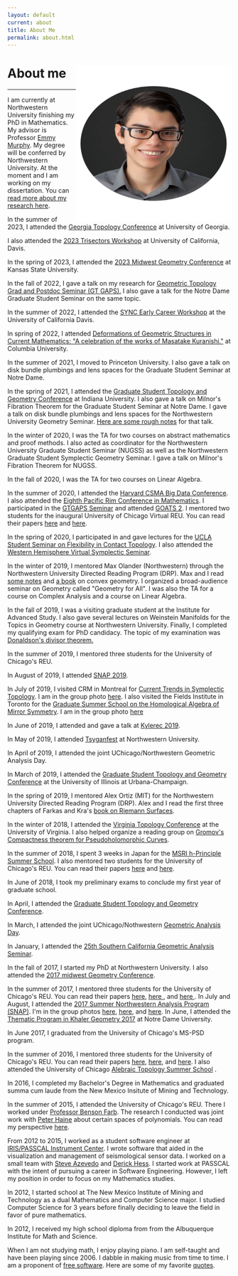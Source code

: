 ```yaml
---
layout: default
current: about
title: About Me
permalink: about.html
---
```

<div class="special jumbotron">
  <div class="container">
    <img src="randy.png" style="float:right;width:350px;height:350px;text-align:center;">
    <h1>About me</h1>
    <hr>
    <p>I am currently at Northwestern University finishing my PhD in Mathematics. My advisor is Professor <a href="https://www.math.princeton.edu/people/emmy-murphy">Emmy Murphy</a>. My degree will be conferred by Northwestern University. At the moment and I am working on my dissertation. You can <a href="research">read more about my research here</a>.

<p> In the summer of 2023, I attended the <a href="https://topology.franklinresearch.uga.edu/GTC2023">Georgia Topology Conference</a> at University of Georgia.

I also attended the
<a href="https://sites.google.com/view/tw2023/home">2023 Trisectors Workshop</a> at University of California, Davis.


<p> In the spring of 2023, I attended the <a href="https://www.math.ksu.edu/about/events/conference/2023midwestgeometry/">2023 Midwest Geometry Conference</a> at Kansas State University.

<p> In the fall of 2022, I gave a talk on my research for <a href="gtgaps.org">Geometric Topology Grad and Postdoc Seminar (GT GAPS).</a> I also gave a talk for the Notre Dame Graduate Student Seminar on the same topic.

<p> In the summer of 2022, I attended the <a href="https://sites.google.com/view/sync-early-career-workshop/home">SYNC Early Career Workshop</a> at the University of California Davis.

<p> In spring of 2022, I attended <a href="https://www.math.columbia.edu/~staff/KuranishiC1.htm">Deformations of Geometric Structures in Current Mathematics: "A celebration of the works of Masatake Kuranishi."</a> at Columbia University.

<p> In the summer of 2021, I moved to Princeton University. I also gave a talk on disk bundle plumbings and lens spaces for the Graduate Student Seminar at Notre Dame.

<p> In the spring of 2021, I attended the <a href="https://gstgc2021.iu.edu/">Graduate Student Topology and Geometry Conference</a> at Indiana 
University. I also gave a talk on Milnor's Fibration Theorem for the Graduate Student Seminar at Notre Dame. I gave a talk on 
disk bundle plumbings and lens spaces for the Northwestern University Geometry Seminar. <a href="/assets/pdf/disk_bundles_plumbings_and_lens_spaces_2021.pdf">Here are some rough notes</a> for that talk.

<p> In the winter of 2020, I was the TA for two courses on abstract mathematics and proof methods. I also acted as coordinator for the Northwestern 
University Graduate Student Seminar (NUGSS) as well as the Northwestern Graduate Student Symplectic Geometry Seminar. I gave a talk on Milnor's 
Fibration Theorem for NUGSS.

<p> In the fall of 2020, I was the TA for two courses on Linear Algebra. 

<p> In the summer of 2020, I attended the <a href="https://cmsa.fas.harvard.edu/2020-big-data-conference/">Harvard CSMA Big Data Conference</a>. I also attended the <a href="https://wp.math.berkeley.edu/pacificrim2020/titles-abstracts/">Eighth Pacific Rim Conference in Mathematics</a>. I participated in the <a href="https://math.mit.edu/~maggiehm/gtgaps_calendar">GTGAPS Seminar</a> and attended <a href="https://dzackgarza.com/GOATS/2020/June/">GOATS 2</a>. I mentored two students for the inaugural University of Chicago Virtual REU. You can read their papers <a href="http://math.uchicago.edu/~may/REU2020/">here</a> and <a href="http://math.uchicago.edu/~may/REU2020/">here</a>.

<p>In the spring of 2020, I participated in and gave lectures for the <a href="https://www.math.ucla.edu/~archristian/seminars/s20/">UCLA Student Seminar on Flexibility in Contact Topology</a>. I also attended the <a href="https://researchseminars.org/seminar/WHSymplectic">Western Hemisphere Virtual Symplectic Seminar</a>.
	
<p> In the winter of 2019, I mentored Max Olander (Northwestern) through the Northwestern University Directed Reading Program (DRP). Max and I read <a href="http://library.msri.org/books/Book31/files/ball.pdf">some notes</a> and 
<a href="https://web.stanford.edu/~boyd/cvxbook/">a book</a> on convex geometry. I organized a broad-audience 
seminar on Geometry called "Geometry for All". I was also the TA for a course on Complex Analysis and a course on Linear Algebra.

<p> In the fall of 2019, I was a visiting graduate student at the Institute for Advanced Study. I also gave several lectures on Weinstein Manifolds for the Topics in Geometry course at Northwestern University. Finally, I completed my qualifying exam for PhD candidacy. The topic of my examination was <a href="https://projecteuclid.org/euclid.jdg/1214459407"> Donaldson's divisor theorem.</a>

<p> In the summer of 2019, I mentored three students for the University of Chicago's REU.

<p> In August of 2019, I attended <a href="https://sites.northwestern.edu/snap2019/">SNAP 2019</a>.

<p> In July of 2019, I visited CRM in Montreal for <a href="http://www.crm.umontreal.ca/sms/2019/index_e.php">Current Trends in Symplectic Topology</a>. I am in the group photo <a href="http://www.crm.umontreal.ca/sms/2019/img/_RPP9711.jpg">here</a>. I also visited the Fields Institute in Toronto for the <a href="http://www.fields.utoronto.ca/activities/19-20/mirrorsymmetry-gradsummerschool">Graduate Summer School on the Homological Algebra of Mirror Symmetry</a>. I am in the group photo <a href="http://www.fields.utoronto.ca/sites/default/files/resize/uploads/Graduate%20Summer%20School%20Group-750x450.jpg">here</a>

<p> In June of 2019, I attended and gave a talk at <a href="https://kylerec.wordpress.com/2019/07/01/notes-from-kylerec-2019/">Kylerec 2019</a>.

<p> In May of 2019, I attended <a href="https://sites.math.northwestern.edu/~tamarkin/Emphasis/Tsyganfest/">Tsyganfest</a> at Northwestern 
University.

<p> In April of 2019, I attended the joint UChicago/Northwestern Geometric Analysis Day.

<p> In March of 2019, I attended the <a href="https://faculty.math.illinois.edu/~hquan4/GSTGC2019/index.html">Graduate Student Topology and Geometry Conference</a> at the University of Illinois at Urbana-Champaign.

<p> In the spring of 2019, I mentored Alex Ortiz (MIT) for the Northwestern University Directed Reading Program (DRP). Alex and I read the first three chapters of Farkas and Kra's <a href="https://www.springer.com/gp/book/9780387977034">book on Riemann Surfaces</a>.

<p> In the winter of 2018, I attended the <a href="http://www.faculty.virginia.edu/tmark/VTC2018/index.html">Virginia Topology Conference</a> at 
the University of Virginia. I also helped organize a reading group on <a href="https://www.springer.com/gp/book/9783764357351">Gromov's Compactness theorem for Pseudoholomorphic Curves</a>.

<p> In the summer of 2018, I spent 3 weeks in Japan for the <a href="https://www.msri.org/summer_schools/856">MSRI h-Principle Summer School</a>. I
also mentored two students for the University of Chicago's REU. You can read their papers <a href="https://math.uchicago.edu/~may/REU2018/REUPapers/Tamar-Mattis.pdf">here</a> and <a href="https://math.uchicago.edu/~may/REU2017/">here</a>.

<p> In June of 2018, I took my preliminary exams to conclude my first year of graduate school.

<p> In April, I attended the <a href="https://www.math.uic.edu/gstgc2018/">Graduate Student Topology and Geometry Conference</a>.

<p> In March, I attended the joint UChicago/Nothwestern <a href="https://math.uchicago.edu/~geometric_analysis/gaday2018"> Geometric Analysis Day</a>.

<p> In January, I attended the <a href="https://www.math.uci.edu/~scgas/scgas-2018/2018.php">25th Southern California Geometric Analysis Seminar</a>.

<p> In the fall of 2017, I started my PhD at Northwestern University. I also attended the <a href="https://www.math.ksu.edu/events/conference/2017_Midwest_Geometry/2017_Midwest_Geometry.html">2017
midwest Geometry Conference</a>.

<p> In the summer of 2017, I mentored three students for the University of Chicago's REU. You can read their papers <a href="https://math.uchicago.edu/~may/REU2017/REUPapers/Wattal.pdf">here</a>, <a href="https://math.uchicago.edu/~may/REU2017/REUPapers/Kim.pdf"> here </a>, and
<a href="https://math.uchicago.edu/~may/REU2017/REUPapers/Green.pdf"> here </a>. In July and August, I attended the <a href="http://sites.math.northwestern.edu/SNAP2017/">2017 Summer Northwestern Analysis Program (SNAP)</a>. I'm in the group photos <a href="http://sites.math.northwestern.edu/SNAP2017/w1.jpg">here</a>, <a href="http://sites.math.northwestern.edu/SNAP2017/w2.jpg">here</a>, and <a href="http://sites.math.northwestern.edu/SNAP2017/w3.jpg">here</a>. In June, I attended the <a href="https://www3.nd.edu/~cmnd/programs/cmnd2017/">Thematic Program in Khaler Geometry 2017</a> at Notre Dame University.

<p> In June 2017, I graduated from the University of Chicago's MS-PSD program.

<p> In the summer of 2016, I mentored three students for the University of Chicago's REU. You can read their papers <a href="https://math.uchicago.edu/~may/REU2016/REUPapers/Gaddy.pdf">here</a>, <a href="https://math.uchicago.edu/~may/REU2016/REUPapers/Morrison.pdf">here</a>, and <a href="https://math.uchicago.edu/~may/REU2016">here</a>. I also attended the University of Chicago <a href="https://math.uchicago.edu/~chicagotopology2/">Alebraic Topology Summer School</a> .</p>

<p>In 2016, I completed my Bachelor's Degree in Mathematics and graduated summa cum laude from the New Mexico Insitute of Mining and Technology.
   </p> 

<p> In the summer of 2015, I attended the University of Chicago's REU. There I worked under <a href="https://www.math.uchicago.edu/~farb/">Professor Benson Farb</a>. The research I conducted was joint work with <a href="http://www.mit.edu/~phaine/">Peter Haine</a> about certain spaces of polynomials. You can read my perspective <a href="https://math.uchicago.edu/~may/REU2015/REUPapers/VanWhy.pdf">here</a>.</p>

<p> From 2012 to 2015, I worked as a student software engineer at <a href="https://www.passcal.nmt.edu/">IRIS/PASSCAL Instrument Center</a>. I wrote software that aided in the visualization and
    management of seismological sensor data. I worked on a small team with <a href="https://www.passcal.nmt.edu/users/azevedo">Steve Azevedo</a> and <a href="https://www.passcal.nmt.edu/users/dhess">Derick Hess</a>. I started work at PASSCAL with the intent of pursuing a career in Software Engineering. However, I left my position in order to focus on
    my Mathematics studies.</p>

<p> In 2012, I started school at The New Mexico Institute of Mining and Technology as a dual Mathematics and Computer Science major. I studied Computer Science for 3 years before finally deciding to leave the field in favor of pure mathematics.</p>

<p> In 2012, I received my high school diploma from from the Albuquerque Institute for Math and Science.</p>


<p> When I am not studying math, I enjoy playing piano. I am self-taught and have been playing since 2006. I dabble in making music from time to time. I am a proponent of <a href="https://en.wikipedia.org/wiki/Free_software">free software</a>. Here are some of my favorite <a href="quotes">quotes</a>.

</p>

    
